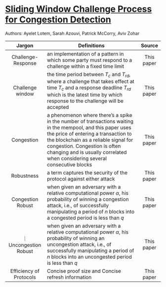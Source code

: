 # [Sliding Window Challenge Process for Congestion Detection](https://arxiv.org/abs/2201.09009)

Authors: Ayelet Lotem, Sarah Azouvi, Patrick McCorry, Aviv Zohar

|**Jargon**|**Definitions**|**Source**| 
|:------:|---------------------------|:-----:|
| Challenge-Response | an implementation of a pattern in which some party must respond to a challenge within a fixed time limit | This paper |
| Challenge window| the time period between $T_c$ and $T_{rd}$, where a challenge that takes effect at time $T_c$ and a response deadline $T_{rd}$ which is the latest time by which response to the challenge will be accepted| This paper |
| Congestion | a phenomenon where there’s a spike in the number of transactions waiting in the mempool, and this paper uses the price of entering a transaction to the blockchain as a reliable signal for congestion. Congestion is often changing and is usually correlated when considering several consecutive blocks | This paper |
| Robustness |  a term captures the security of the protocol against either attack | This paper |
| Congestion Robust | when given an adversary with a relative computational power $\alpha$, his probability of winning a congestion attack, i.e., of successfully manipulating a period of $n$ blocks into a congested period is less than $q$ | This paper |
｜ Uncongestion Robust | when given an adversary with a relative computational power $\alpha$, his probability of winning an uncongestion attack, i.e., of successfully manipulating a period of $n$ blocks into an uncongested period is less than $q$ | This paper |
| Efficiency of Protocols | Concise proof size and Concise refresh information | This paper |


